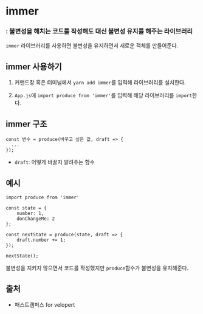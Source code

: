 # immer
### : 불변성을 해치는 코드를 작성해도 대신 불변성 유지를 해주는 라이브러리

`immer` 라이브러리를 사용하면 불변성을 유지하면서 새로운 객체를 만들어준다.

## immer 사용하기
1. 커맨드창 혹은 터미널에서 `yarn add immer`를 입력해 라이브러리를 설치한다.

2. `App.js`에 `import produce from 'immer'`를 입력해 해당 라이브러리를 `import`한다.

## immer 구조
```
const 변수 = produce(바꾸고 싶은 값, draft => {
  ...
});
```
* `draft`: 어떻게 바꿀지 알려주는 함수

## 예시
```
import produce from 'immer'

const state = {
    number: 1,
    donChangeMe: 2
};

const nextState = produce(state, draft => {
    draft.number += 1;
});

nextState(); 
```
불변성을 지키지 않으면서 코드를 작성했지만 `produce`함수가 불변성을 유지해준다.

## 출처
* 패스트캠퍼스 for velopert
    


